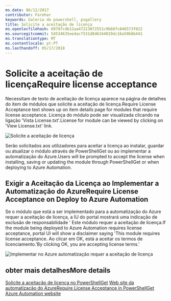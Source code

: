 ```yaml
---
ms.date: 06/12/2017
contributor: Farehar
keywords: Galeria do powershell, psgallery
title: Solicite a aceitação de licença
ms.openlocfilehash: 69787cdb12aa47223072551c9b68fc046573f022
ms.sourcegitcommit: 54534635eedacf531d8d6344019dc16a50b8b441
ms.translationtype: MT
ms.contentlocale: pt-PT
ms.lasthandoff: 05/17/2018
---
```

# <a name="require-license-acceptance"></a><span data-ttu-id="b221c-103">Solicite a aceitação de licença</span><span class="sxs-lookup"><span data-stu-id="b221c-103">Require license acceptance</span></span>

<span data-ttu-id="b221c-104">Necessitam de texto de aceitação de licença aparece na página de detalhes do item de módulos que solicite a aceitação de licença.</span><span class="sxs-lookup"><span data-stu-id="b221c-104">Require License Acceptance text shows up on item details page for modules that require license acceptance.</span></span> <span data-ttu-id="b221c-105">Licença do módulo pode ser visualizada clicando na ligação 'Vista License.txt'.</span><span class="sxs-lookup"><span data-stu-id="b221c-105">License for module can be viewed by clicking on 'View License.txt' link.</span></span>

![Solicite a aceitação de licença](../../Images/RequireLicenseAcceptance.png)

<span data-ttu-id="b221c-107">Serão solicitados aos utilizadores para aceitar a licença ao instalar, guardar ou atualizar o módulo através de PowerShellGet ou ao implementar a automatização do Azure.</span><span class="sxs-lookup"><span data-stu-id="b221c-107">Users will be prompted to accept the license when installing, saving or updating the module through PowerShellGet or when deploying to Azure Automation.</span></span>

## <a name="require-license-acceptance-on-deploy-to-azure-automation"></a><span data-ttu-id="b221c-108">Exigir a Aceitação da Licença ao Implementar a Automatização do Azure</span><span class="sxs-lookup"><span data-stu-id="b221c-108">Require License Acceptance on Deploy to Azure Automation</span></span>

<span data-ttu-id="b221c-109">Se o módulo que está a ser implementado para a automatização do Azure requer a aceitação de licença, a IU do portal mostrará uma indicação de exclusão de responsabilidade ' Este módulo requer a aceitação de licença.</span><span class="sxs-lookup"><span data-stu-id="b221c-109">If the module being deployed to Azure Automation requires license acceptance, portal UI will show a disclaimer saying 'This module requires license acceptance.</span></span> <span data-ttu-id="b221c-110">Ao clicar em OK, está a aceitar os termos de licenciamento.'</span><span class="sxs-lookup"><span data-stu-id="b221c-110">By clicking OK, you are accepting license terms.'</span></span>

![Implementar no Azure automatização requer a aceitação de licença](../../Images/DeployToAzureAutomationRequireLicenseAcceptanceDisclaimer.png)

## <a name="more-details"></a><span data-ttu-id="b221c-112">obter mais detalhes</span><span class="sxs-lookup"><span data-stu-id="b221c-112">More details</span></span>

<span data-ttu-id="b221c-113">[Solicite a aceitação de licença no PowerShellGet](../../concepts/module-license-acceptance.md)
[Web site da automatização do Azure](/azure/automation)</span><span class="sxs-lookup"><span data-stu-id="b221c-113">[Require License Acceptance in PowerShellGet](../../concepts/module-license-acceptance.md)
[Azure Automation website](/azure/automation)</span></span>